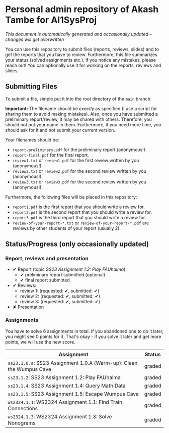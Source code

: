 # Personal admin repository of Akash Tambe for AI1SysProj

*This document is automatically generated and occasionally updated – changes will get overwritten*

You can use this repository to submit files (reports, reviews, slides) and to get the reports that you have to review.
Furthermore, this file summarizes your status (solved assignments etc.).
If you notice any mistakes, please reach out!
You can optionally use it for working on the reports, reviews and slides.


## Submitting Files
To submit a file, simple put it into the root directory of the `main` branch.

**Important:** The filename should be *exactly* as specified (I use a script for sharing them to avoid making mistakes).
Also, once you have submitted a preliminary report/review, it may be shared with others.
Therefore, you should not put your name in them.
Furthermore, if you need more time, you should ask for it and not submit your current version.

Your filenames should be:
* `report-preliminary.pdf` for the preliminary report (anonymous!).
* `report-final.pdf` for the final report.
* `review1.txt` or `review1.pdf` for the first review written by you (anonymous!).
* `review2.txt` or `review2.pdf` for the second review written by you (anonymous!).
* `review3.txt` or `review3.pdf` for the second review written by you (anonymous!).

Furthermore, the following files will be placed in this repository:
* `report1.pdf` is the first report that you should write a review for.
* `report2.pdf` is the second report that you should write a review for.
* `report3.pdf` is the third report that you should write a review for.
* `review-of-your-report-*.txt` or `review-of-your-report-*.pdf` are reviews by other students of your report (usually 2).


## Status/Progress (only occasionally updated)

### Report, reviews and presentation

* ✔ Report (topic *SS23 Assignment 1.2: Play FAUhalma*):
  - ✔ preliminary report submitted (optional)
  - ✔ final report submitted 
* ✔ Reviews:
  - review 1: (requested: ✔, submitted: ✔)
  - review 2: (requested: ✔, submitted: ✔)
  - review 3: (requested: ✔, submitted: ✔)
* ✘ Presentation

### Assignments

You have to solve 6 assignments in total.
If you abandoned one to do it later, you might see 0 points for it.
That's okay - if you solve it later and get more points, we will use the new score.

| Assignment                           | Status        |
|--------------------------------------|---------------|
| `ss23.1.0.a`: SS23 Assignment 1.0.A (Warm-up): Clean the Wumpus Cave | graded |
| `ss23.1.2`: SS23 Assignment 1.2: Play FAUhalma | graded |
| `ss23.1.4`: SS23 Assignment 1.4: Query Math Data | graded |
| `ss23.1.5`: SS23 Assignment 1.5: Escape Wumpus Cave | graded |
| `ws2324.1.1`: WS2324 Assignment 1.1: Find Train Connections | graded |
| `ws2324.1.3`: WS2324 Assignment 1.3: Solve Nonograms | graded |


